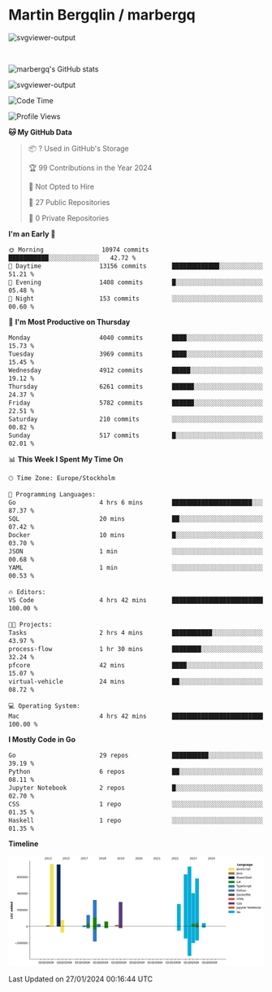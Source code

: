 # Martin Bergqlin / marbergq

![svgviewer-output](https://user-images.githubusercontent.com/2405410/206014777-22d41ecb-c24f-421d-b7d9-bba2cb5bb0de.svg)

<br>

<!--- [![Martin's Week](https://github-readme-stats.vercel.app/api/wakatime?username=marbergq&theme=dark)](https://github.com/anuraghazra/github-readme-stats) -->

![marbergq's GitHub stats](https://github-readme-stats.vercel.app/api?username=marbergq&count_private=true&show_icons=true)

![svgviewer-output](https://wakatime.com/badge/user/3f0a2069-6683-4e19-9a4a-7d21ea815067.svg)

<!--START_SECTION:waka-->
![Code Time](http://img.shields.io/badge/Code%20Time-3%2C673%20hrs%2028%20mins-blue)

![Profile Views](http://img.shields.io/badge/Profile%20Views-0-blue)

**🐱 My GitHub Data** 

> 📦 ? Used in GitHub's Storage 
 > 
> 🏆 99 Contributions in the Year 2024
 > 
> 🚫 Not Opted to Hire
 > 
> 📜 27 Public Repositories 
 > 
> 🔑 0 Private Repositories 
 > 
**I'm an Early 🐤** 

```text
🌞 Morning                10974 commits       ███████████░░░░░░░░░░░░░░   42.72 % 
🌆 Daytime                13156 commits       █████████████░░░░░░░░░░░░   51.21 % 
🌃 Evening                1408 commits        █░░░░░░░░░░░░░░░░░░░░░░░░   05.48 % 
🌙 Night                  153 commits         ░░░░░░░░░░░░░░░░░░░░░░░░░   00.60 % 
```
📅 **I'm Most Productive on Thursday** 

```text
Monday                   4040 commits        ████░░░░░░░░░░░░░░░░░░░░░   15.73 % 
Tuesday                  3969 commits        ████░░░░░░░░░░░░░░░░░░░░░   15.45 % 
Wednesday                4912 commits        █████░░░░░░░░░░░░░░░░░░░░   19.12 % 
Thursday                 6261 commits        ██████░░░░░░░░░░░░░░░░░░░   24.37 % 
Friday                   5782 commits        ██████░░░░░░░░░░░░░░░░░░░   22.51 % 
Saturday                 210 commits         ░░░░░░░░░░░░░░░░░░░░░░░░░   00.82 % 
Sunday                   517 commits         █░░░░░░░░░░░░░░░░░░░░░░░░   02.01 % 
```


📊 **This Week I Spent My Time On** 

```text
🕑︎ Time Zone: Europe/Stockholm

💬 Programming Languages: 
Go                       4 hrs 6 mins        ██████████████████████░░░   87.37 % 
SQL                      20 mins             ██░░░░░░░░░░░░░░░░░░░░░░░   07.42 % 
Docker                   10 mins             █░░░░░░░░░░░░░░░░░░░░░░░░   03.70 % 
JSON                     1 min               ░░░░░░░░░░░░░░░░░░░░░░░░░   00.68 % 
YAML                     1 min               ░░░░░░░░░░░░░░░░░░░░░░░░░   00.53 % 

🔥 Editors: 
VS Code                  4 hrs 42 mins       █████████████████████████   100.00 % 

🐱‍💻 Projects: 
Tasks                    2 hrs 4 mins        ███████████░░░░░░░░░░░░░░   43.97 % 
process-flow             1 hr 30 mins        ████████░░░░░░░░░░░░░░░░░   32.24 % 
pfcore                   42 mins             ████░░░░░░░░░░░░░░░░░░░░░   15.07 % 
virtual-vehicle          24 mins             ██░░░░░░░░░░░░░░░░░░░░░░░   08.72 % 

💻 Operating System: 
Mac                      4 hrs 42 mins       █████████████████████████   100.00 % 
```

**I Mostly Code in Go** 

```text
Go                       29 repos            ██████████░░░░░░░░░░░░░░░   39.19 % 
Python                   6 repos             ██░░░░░░░░░░░░░░░░░░░░░░░   08.11 % 
Jupyter Notebook         2 repos             █░░░░░░░░░░░░░░░░░░░░░░░░   02.70 % 
CSS                      1 repo              ░░░░░░░░░░░░░░░░░░░░░░░░░   01.35 % 
Haskell                  1 repo              ░░░░░░░░░░░░░░░░░░░░░░░░░   01.35 % 
```



**Timeline**

![Lines of Code chart](https://raw.githubusercontent.com/marbergq/marbergq/main/assets/bar_graph.png)


 Last Updated on 27/01/2024 00:16:44 UTC
<!--END_SECTION:waka-->

